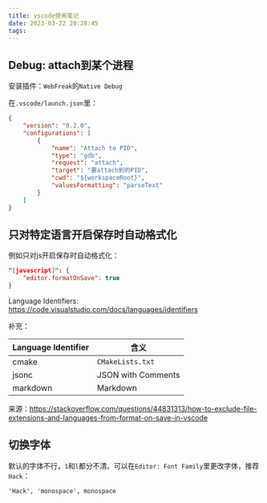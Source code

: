 ```yaml
---
title: vscode使用笔记
date: 2023-03-22 20:28:45
tags:
---
```


## Debug: attach到某个进程

安装插件：`WebFreak`的`Native Debug`

在`.vscode/launch.json`里：

```json
{
    "version": "0.2.0",
    "configurations": [
        {
            "name": "Attach to PID",
            "type": "gdb",
            "request": "attach",
            "target": "要attach到的PID",
            "cwd": "${workspaceRoot}",
            "valuesFormatting": "parseText"
        }
    ]
}
```

## 只对特定语言开启保存时自动格式化

例如只对js开启保存时自动格式化：

```json
"[javascript]": {
    "editor.formatOnSave": true
}
```

Language Identifiers: <https://code.visualstudio.com/docs/languages/identifiers>

补充：

| Language Identifier | 含义 |
| ---- | ---- |
| cmake | `CMakeLists.txt` |
| jsonc | JSON with Comments |
| markdown | Markdown |

来源：<https://stackoverflow.com/questions/44831313/how-to-exclude-file-extensions-and-languages-from-format-on-save-in-vscode>

## 切换字体

默认的字体不行，`1`和`l`都分不清。可以在`Editor: Font Family`里更改字体，推荐`Hack`：

```text
'Hack', 'monospace', monospace
```
